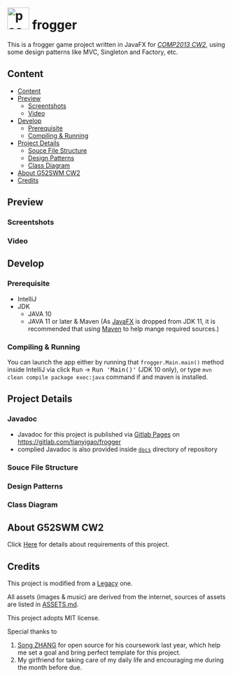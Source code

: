 # <img src="https://gitlab.com/uploads/-/system/project/avatar/15355551/cce83b56af93229.png" alt="pacman logo" width="50"/> frogger

This is a frogger game project written in JavaFX for *[COMP2013 CW2](https://projects.cs.nott.ac.uk/scytg1/frogger/wikis/swm1920)*, using some design patterns like MVC, Singleton and Factory, etc.

## Content

* [Content](#content)
* [Preview](#preview)
    + [Screentshots](#screentshots)
    + [Video](#video)
* [Develop](#develop)
    + [Prerequisite](#prerequisite)
    + [Compiling & Running](#compiling---running)
* [Project Details](#project-details)
    + [Souce File Structure](#souce-file-structure)
    + [Design Patterns](#design-patterns)
    + [Class Diagram](#class-diagram)
* [About G52SWM CW2](#about-g52swm-cw2)
* [Credits](#credits)

## Preview

### Screentshots

### Video

## Develop

### Prerequisite

* IntelliJ
* JDK
    * JAVA 10
    * JAVA 11 or later & Maven
    (As [JavaFX](https://openjfx.io/index.html) is dropped from JDK 11, it is recommended that using [Maven](https://maven.apache.org/) to help mange required sources.)

### Compiling & Running

You can launch the app either by running that `frogger.Main.main()` method inside IntelliJ via click <kbd>Run</kbd>  -> <kbd>Run 'Main()'</kbd> (JDK 10 only), or type `mvn clean compile package exec:java`  command  if and maven is installed.

## Project Details

### Javadoc

- Javadoc for this project is published via [Gitlab Pages](https://docs.gitlab.com/ee/user/project/pages/) on https://gitlab.com/tianyigao/frogger
- complied Javadoc is also provided inside [`docs`](docs) directory of repository

### Souce File Structure

### Design Patterns

### Class Diagram

## About G52SWM CW2

Click [Here](https://projects.cs.nott.ac.uk/scytg1/frogger/wikis/swm1920) for details about requirements of this project.

## Credits

This project is modified from a [Legacy](https://github.com/hirish99/Frogger-Arcade-Game) one.

All assets (images & music) are derived from the internet, sources of assets are listed in [ASSETS.md](ASSETS.md).

This project adopts MIT license.

Special thanks to 
1. [Song ZHANG](https://projects.cs.nott.ac.uk/psysz4) for open source for his coursework last year, which help me set a goal and bring perfect template for this project.
2. My girlfriend for taking care of my daily life and encouraging me during the month before due.
